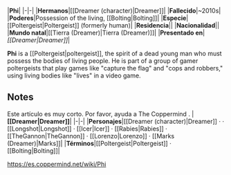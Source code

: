 |**Phi**|
|-|-|
|**Hermanos**|[[Dreamer (character)\|Dreamer]]|
|**Fallecido**|~2010s|
|**Poderes**|Possession of the living, [[Bolting\|Bolting]]|
|**Especie**|[[Poltergeist\|Poltergeist]] (formerly human)|
|**Residencia**||
|**Nacionalidad**||
|**Mundo natal**|[[Tierra (Dreamer)\|Tierra (Dreamer)]]|
|**Presentado en**|*[[Dreamer\|Dreamer]]*|

**Phi** is a [[Poltergeist\|poltergeist]], the spirit of a dead young man who must possess the bodies of living people. He is part of a group of gamer poltergeists that play games like "capture the flag" and "cops and robbers," using living bodies like "lives" in a video game.


## Notes

Este artículo es muy corto. Por favor, ayuda a The Coppermind .
|**[[Dreamer\|Dreamer]]**|
|-|-|
|**Personajes**|[[Dreamer (character)\|Dreamer]] ·  · [[Longshot\|Longshot]] · [[Icer\|Icer]] · [[Rabies\|Rabies]] · [[TheGannon\|TheGannon]] · [[Lorenzo\|Lorenzo]] · [[Marks (Dreamer)\|Marks]]|
|**Términos**|[[Poltergeist\|Poltergeist]] · [[Bolting\|Bolting]]|



https://es.coppermind.net/wiki/Phi